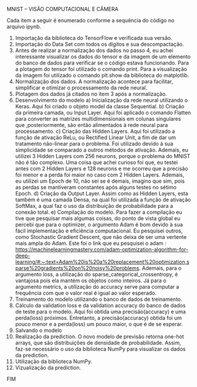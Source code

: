 MNIST – VISÃO COMPUTACIONAL E CÂMERA

Cada item a seguir é enumerado conforme a sequência do código no arquivo ipynb.

1) Importação da biblioteca do TensorFlow e verificada sua versão. 
2) Importação do Data Set com todos os dígitos e sua descompactação.
3) Antes de realizar a normalização dos dados no passo 4, eu achei interessante visualizar os dados do tensor e da imagem de um elemento do banco de dados para verificar se o código estava funcionando. Para a plotagem do tensor foi utilizado o comando print. Para a visualização da imagem foi utilizado o comando plt.show da biblioteca do matplotlib.
4) Normalização dos dados. A normalização acontece para facilitar, simplificar e otimizar o processamento da rede neural.
5) Plotagem dos dados já citados no item 3 após a normalização.
6) Desenvolvimento do modelo
a) Inicialização da rede neural utilizando o Keras. Aqui foi criado o objeto model da classe Sequential.
b) Criação da primeira camada, ou Input Layer. Aqui foi aplicado o comando Flatten para converter as matrizes multidimensionais em colunas singulares que ,posteriormente, são então alimentados à rede neural para processamento.
c) Criação das Hidden Layers. Aqui foi utilizado a função de ativação ReLu, ou Rectified Linear Unit, a fim de dar um tratamento não-linear para o problema. Foi utilizado devido à sua simplicidade se comparado a outros métodos de ativação. Ademais, eu utilizei 3 Hidden Layers com 256 neurons, porque o problema do MNIST não é tão complexo. Uma coisa que achei curioso foi que, eu testei antes com 2 Hidden Layers e 128 neurons e me ocorreu que a precisão foi menor e a perda foi maior no caso com 2 Hidden Layers. Ademais, eu utilizei um Epoch de 10, não sei se é demais, imagino que sim, pois as perdas se mantiveram constantes após alguns testes no sétimo Epoch.
d) Criação da Output Layer. Assim como as Hidden Layers, esta também é uma camada Densa, na qual foi utilizada a função de ativação SoftMax, a qual faz o uso da distribuição de probabilidade para a conexão total.
e) Compilação do modelo. Para fazer a compilação eu tive que pesquisar mais algumas coisas, do ponto de vista global eu percebi que para o optimizer, o argumento Adam é bom devido à sua fácil implementação e eficiência computacional. Eu pesquisei outros, como Stochastic Gradient Descent, que não deixa de ser uma vertente mais ampla do Adam. Este foi o link que eu pesquisei o adam : 
https://machinelearningmastery.com/adam-optimization-algorithm-for-deep-learning/#:~:text=Adam%20is%20a%20replacement%20optimization,sparse%20gradients%20on%20noisy%20problems. 
Ademais, para o argumento loss, a utilização do sparse_categorical_crossentropy, é vantajosa pois ela mantém os objetos como inteiros. Já para o argumento metrics, a utilização do accuracy serve para computar a frequência com que o valor real é igual ao valor esperado. 
7) Treinamento do modelo utilizando o banco de dados de treinamento.
8) Cálculo da validation loss e da validation accuracy do banco de dados de teste para o modelo. Aqui foi obtida uma precisão(accuracy) e uma perda(loss) próximos. Entretanto, a precisão(accuracy) obtida foi um pouco menor e a perda(loss) um pouco maior, o que é de se esperar.
9) Salvando o modelo 
10) Realização da prediction. O novo modelo de previsão retorna one-hot arrays, que são distribuições de densidade de probabilidade. Assim, faz-se necessário o uso da biblioteca NumPy para visualizar os dados da prediction.
11) Utilização da biblioteca NumPy.
12) Vizualização da prediction.

FIM
